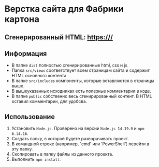 # Верстка сайта для Фабрики картона

## Сгенерированный HTML: [https:///](https:///)



## Информация
- В папке `dist` полностью сгенирированные html, css и js.
- Папка `src/views` соответствует всем страницам сайта и содержит HTML основного контента.
- В папке `src/includes` компоненты, которые вставляются в страницы выше.
- В вышеуказанных исходниках есть полезные комментарии в коде.
- В папке `public` собственно весь сгенирированный контент. В HTML оставил комментарии, для удобсва.


## Использование
1. Установить `Node.js`. Проверено на версии `Node.js 14.19.0` и `npm 6.14.16`.
2. Создать папку, в которой будете разворачивать проект.
3. В командной строке (например, 'cmd' или 'PowerShell') перейти в эту папку.
4. Скопировать в папку файлы из данного проекта.
5. Выполнить `npm install`.



